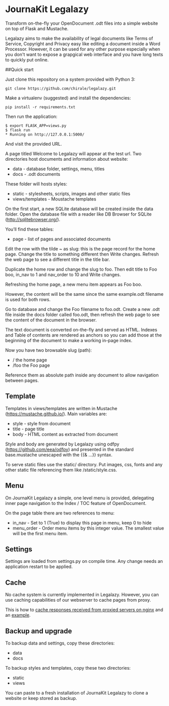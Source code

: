 # JournaKit Legalazy
Transform on-the-fly your OpenDocument .odt files into a simple website on top of Flask and Mustache.

Legalazy aims to make the availability of legal documents like Terms of Service, Copyright and Privacy easy like editing a document inside a Word Processor. However, it can be used for any other purpose especially when you don't want to expose a grapgical web interface and you have long texts to quickly put online.

##Quick start

Just clone this repository on a system provided with Python 3:

    git clone https://github.com/chirale/legalazy.git

Make a virtualenv (suggested) and install the dependencies:

    pip install -r requirements.txt

Then run the application:

    $ export FLASK_APP=views.py
    $ flask run
    * Running on http://127.0.0.1:5000/

And visit the provided URL.

A page titled Welcome to Legalazy will appear at the test url.
Two directories host documents and information about website:

  * data - database folder, settings, menu, titles
  * docs - .odt documents

These folder will hosts styles:

  * static - stylesheets, scripts, images and other static files
  * views/templates - Moustache templates

On the first start, a new SQLite database will be created inside the data folder.
Open the database file with a reader like DB Browser for SQLite (http://sqlitebrowser.org/).

You’ll find these tables:

  * page - list of pages and associated documents

Edit the row with the tilde ~ as slug: this is the page record for the home page. Change the title to something different then Write changes. Refresh the web page to see a different title in the title bar.

Duplicate the home row and change the slug to foo. Then edit title to Foo boo, in_nav to 1 and nav_order to 10 and Write changes.

Refreshing the home page, a new menu item appears as Foo boo.

However, the content will be the same since the same example.odt filename is used for both rows.

Go to database and change the Foo filename to foo.odt. Create a new .odt file inside the docs folder called foo.odt, then refresh the web page to see the content of the document in the browser. 

The text document is converted on-the-fly and served as HTML. Indexes and Table of contents are rendered as anchors so you can add those at the beginning of the document to make a working in-page index.

Now you have two browsable slug (path):

  * / the home page
  * /foo the Foo page

Reference them as absolute path inside any document to allow navigation between pages.

## Template

Templates in views/templates are written in Mustache (https://mustache.github.io/). Main variables are:

  * style - style from document
  * title - page title
  * body - HTML content as extracted from document

Style and body are generated by Legalazy using odfpy (https://github.com/eea/odfpy) and presented in the standard base.mustache unescaped with the {{& ...}} syntax.

To serve static files use the static/ directory. Put images, css, fonts and any other static file referencing them like /static/style.css.

## Menu

On JournaKit Legalazy a simple, one level menu is provided, delegating inner page navigation to the Index / TOC feature of OpenDocument.

On the page table there are two references to menu:

  * in_nav - Set to 1 (True) to display this page in menu, keep 0 to hide
  * menu_order - Order menu items by this integer value. The smallest value will be the first menu item.

## Settings

Settings are loaded from settings.py on compile time. Any change needs an application restart to be applied.

## Cache

No cache system is currently implemented in Legalazy.
However, you can use caching capabilities of our webserver to cache pages from proxy.

This is how to [cache responses received from proxied servers on nginx](https://docs.nginx.com/nginx/admin-guide/content-cache/content-caching/) and an [example](https://www.nginx.com/resources/wiki/start/topics/examples/reverseproxycachingexample/).

## Backup and upgrade

To backup data and settings, copy these directories:

  * data
  * docs

To backup styles and templates, copy these two directories:

  * static
  * views

You can paste to a fresh installation of JournaKit Legalazy to clone a website or keep stored as backup.
